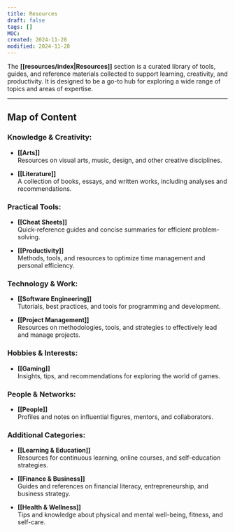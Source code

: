 ```yaml
---
title: Resources
draft: false
tags: []
MOC: 
created: 2024-11-28
modified: 2024-11-28
---
```

The **[[resources/index|Resources]]** section is a curated library of tools, guides, and reference materials collected to support learning, creativity, and productivity. It is designed to be a go-to hub for exploring a wide range of topics and areas of expertise.

---
## Map of Content

### Knowledge & Creativity:

- **[[Arts]]**  
    Resources on visual arts, music, design, and other creative disciplines.
    
- **[[Literature]]**  
    A collection of books, essays, and written works, including analyses and recommendations.
    
### Practical Tools:

- **[[Cheat Sheets]]**  
    Quick-reference guides and concise summaries for efficient problem-solving.
    
- **[[Productivity]]**  
    Methods, tools, and resources to optimize time management and personal efficiency.
    
### Technology & Work:

- **[[Software Engineering]]**  
    Tutorials, best practices, and tools for programming and development.
    
- **[[Project Management]]**  
    Resources on methodologies, tools, and strategies to effectively lead and manage projects.
    
### Hobbies & Interests:

- **[[Gaming]]**  
    Insights, tips, and recommendations for exploring the world of games.
    
### People & Networks:

- **[[People]]**  
    Profiles and notes on influential figures, mentors, and collaborators.
    
### Additional Categories:

- **[[Learning & Education]]**  
    Resources for continuous learning, online courses, and self-education strategies.
    
- **[[Finance & Business]]**  
    Guides and references on financial literacy, entrepreneurship, and business strategy.
    
- **[[Health & Wellness]]**  
    Tips and knowledge about physical and mental well-being, fitness, and self-care.
    
